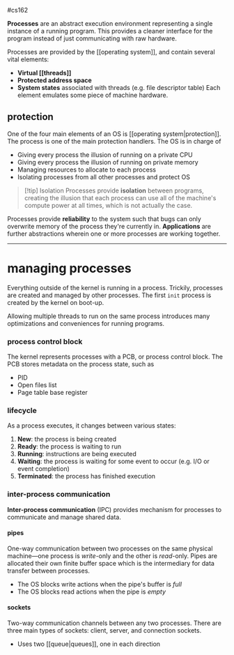 #cs162 

**Processes** are an abstract execution environment representing a single instance of a running program. This provides a cleaner interface for the program instead of just communicating with raw hardware.

Processes are provided by the [[operating system]], and contain several vital elements:
- **Virtual [[threads]]**
- **Protected address space**
- **System states** associated with threads (e.g. file descriptor table)
Each element emulates some piece of machine hardware. 
## protection
One of the four main elements of an OS is [[operating system|protection]]. The process is one of the main protection handlers. The OS is in charge of
- Giving every process the illusion of running on a private CPU 
- Giving every process the illusion of running on private memory
- Managing resources to allocate to each process 
- Isolating processes from all other processes and protect OS

>[!tip] Isolation
>Processes provide **isolation** between programs, creating the illusion that each process can use all of the machine's compute power at all times, which is not actually the case.

Processes provide **reliability** to the system such that bugs can only overwrite memory of the process they're currently in. **Applications** are further abstractions wherein one or more processes are working together.

---
# managing processes

Everything outside of the kernel is running in a process. Trickily, processes are created and managed by other processes. The first `init` process is created by the kernel on boot-up.

Allowing multiple threads to run on the same process introduces many optimizations and conveniences for running programs.

### process control block
The kernel represents processes with a PCB, or process control block. The PCB stores metadata on the process state, such as
- PID
- Open files list
- Page table base register

### lifecycle
As a process executes, it changes between various states:
1. **New**: the process is being created
2. **Ready**: the process is waiting to run
3. **Running**: instructions are being executed
4. **Waiting**: the process is waiting for some event to occur (e.g. I/O or event completion)
5. **Terminated**: the process has finished execution

### inter-process communication
**Inter-process communication** (IPC) provides mechanism for processes to communicate and manage shared data.
#### pipes
One-way communication between two processes on the same physical machine—one process is *write*-only and the other is *read*-only. Pipes are allocated their own finite buffer space which is the intermediary for data transfer between processes.
- The OS blocks write actions when the pipe's buffer is *full*
- The OS blocks read actions when the pipe is *empty*
#### sockets
Two-way communication channels between any two processes. There are three main types of sockets: client, server, and connection sockets.
- Uses two [[queue|queues]], one in each direction
